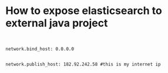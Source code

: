 # How to expose elasticsearch to external java project

```
```
<div>
<code>
network.bind_host: 0.0.0.0

network.publish_host: 182.92.242.58 #this is my internet ip
</code>
</div>